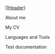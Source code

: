 [|[Header](https://github.com/Meiliger/Meiliger/blob/main/assets/Frame.jpg)]

About me

My CV

Languages and Tools

Test documentation